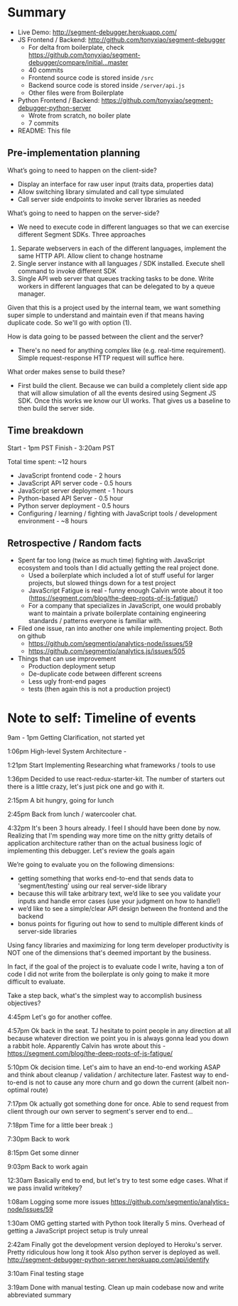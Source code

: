 # Summary

* Live Demo: http://segment-debugger.herokuapp.com/
* JS Frontend / Backend: http://github.com/tonyxiao/segment-debugger
  * For delta from boilerplate, check https://github.com/tonyxiao/segment-debugger/compare/initial...master
  * 40 commits
  * Frontend source code is stored inside `/src`
  * Backend source code is stored inside `/server/api.js`
  * Other files were from Boilerplate
* Python Frontend / Backend: https://github.com/tonyxiao/segment-debugger-python-server
  * Wrote from scratch, no boiler plate
  * 7 commits
* README: This file

## Pre-implementation planning

What’s going to need to happen on the client-side?
* Display an interface for raw user input (traits data, properties data)
* Allow switching library simulated and call type simulated
* Call server side endpoints to invoke server libraries as needed

What’s going to need to happen on the server-side?
* We need to execute code in different languages so that we can exercise different
Segment SDKs. Three approaches
1) Separate webservers in each of the different languages, implement the same HTTP API. 
Allow client to change hostname
2) Single server instance with all languages / SDK installed. Execute shell command to invoke different SDK
3) Single API web server that queues tracking tasks to be done. Write workers in different 
languages that can be delegated to by a queue manager. 

Given that this is a project used by the internal team, we want something super simple
to understand and maintain even if that means having duplicate code. So we'll go with
option (1).

How is data going to be passed between the client and the server?
* There's no need for anything complex like (e.g. real-time requirement). 
Simple request-response HTTP request will suffice here.

What order makes sense to build these?
* First build the client. Because we can build a completely client side app that
will allow simulation of all the events desired using Segment JS SDK. Once this 
works we know our UI works. That gives us a baseline to then build the server side.

## Time breakdown
Start - 1pm PST
Finish - 3:20am PST

Total time spent: ~12 hours

* JavaScript frontend code - 2 hours
* JavaScript API server code - 0.5 hours
* JavaScript server deployment - 1 hours
* Python-based API Server - 0.5 hour
* Python server deployment - 0.5 hours
* Configuring / learning / fighting with JavaScript tools / development environment - ~8 hours

## Retrospective / Random facts
* Spent far too long (twice as much time) fighting with JavaScript ecosystem and tools
  than I did actually getting the real project done.
  * Used a boilerplate which included a lot of stuff useful for larger projects, but slowed things down for a test project
  * JavaScript Fatigue is real - funny enough Calvin wrote about it too (https://segment.com/blog/the-deep-roots-of-js-fatigue/)
  * For a company that specializes in JavaScript, one would probably want to maintain a private boilerplate
  containing engineering standards / patterns everyone is familiar with. 
* Filed one issue, ran into another one while implementing project. Both on github
  * https://github.com/segmentio/analytics-node/issues/59
  * https://github.com/segmentio/analytics.js/issues/505
* Things that can use improvement
  * Production deployment setup
  * De-duplicate code between different screens
  * Less ugly front-end pages
  * tests (then again this is not a production project)









# Note to self: Timeline of events

9am - 1pm
Getting Clarification, not started yet

1:06pm
High-level System Architecture - 

1:21pm
Start Implementing
Researching what frameworks / tools to use

1:36pm
Decided to use react-redux-starter-kit. The number of starters out there is a little crazy,
let's just pick one and go with it. 

2:15pm
A bit hungry, going for lunch

2:45pm
Back from lunch / watercooler chat.

4:32pm
It's been 3 hours already. I feel I should have been done by now. 
Realizing that I'm spending way more time on the nitty gritty details of application architecture
rather than on the actual business logic of implementing this debugger. Let's review the goals again

We’re going to evaluate you on the following dimensions:
* getting something that works end-to-end that sends data to 'segment/testing' using our real server-side library
* because this will take arbitrary text, we’d like to see you validate your inputs and handle error cases (use your judgment on how to handle!)
* we’d like to see a simple/clear API design between the frontend and the backend
* bonus points for figuring out how to send to multiple different kinds of server-side libraries

Using fancy libraries and maximizing for long term developer productivity is NOT one of the dimensions that's
deemed important by the business. 

In fact, if the goal of the project is to evaluate code I write, having a ton of code I did not write from the boilerplate
is only going to make it more difficult to evaluate. 

Take a step back, what's the simplest way to accomplish business objectives?

4:45pm
Let's go for another coffee.

4:57pm
Ok back in the seat. TJ hesitate to point people in any direction at all because
whatever direction we point you in is always gonna lead you down a rabbit hole.
Apparently Calvin has wrote about this - https://segment.com/blog/the-deep-roots-of-js-fatigue/

5:10pm
Ok decision time. Let's aim to have an end-to-end working ASAP and think
about cleanup / validation / architecture later. Fastest way to end-to-end is not 
to cause any more churn and go down the current (albeit non-optimal route)

7:17pm
Ok actually got something done for once. Able to send request from client through our own server 
to segment's server end to end...

7:18pm
Time for a little beer break :) 

7:30pm 
Back to work

8:15pm
Get some dinner

9:03pm
Back to work again 

12:30am
Basically end to end, but let's try to test some edge cases. What if we pass invalid writekey?

1:08am
Logging some more issues
https://github.com/segmentio/analytics-node/issues/59

1:30am
OMG getting started with Python took literally 5 mins. Overhead of getting a
JavaScript project setup is truly unreal

2:42am
Finally got the development version deployed to Heroku's server. Pretty ridiculous how long it took
Also python server is deployed as well. 
http://segment-debugger-python-server.herokuapp.com/api/identify

3:10am
Final testing stage

3:19am
Done with manual testing. Clean up main codebase now and write abbreviated summary
